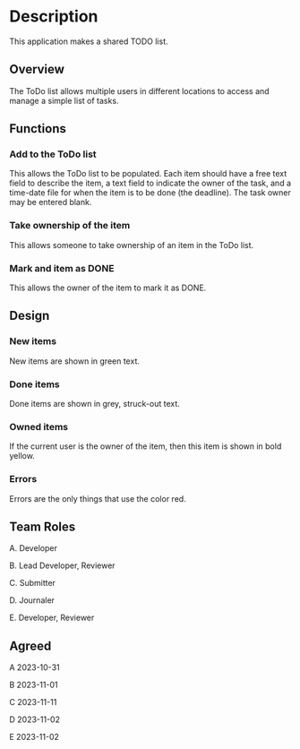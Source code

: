 # Description


This application makes a shared TODO list.


## Overview


The ToDo list allows multiple users in different locations to access and manage a simple list of tasks.


## Functions


### Add to the ToDo list


This allows the ToDo list to be populated. Each item should have a free text field to describe the item, a text field to indicate the owner of the task, and a time-date file for when the item is to be done (the deadline). The task owner may be entered blank.


### Take ownership of the item


This allows someone to take ownership of an item in the ToDo list.


### Mark and item as DONE


This allows the owner of the item to mark it as DONE.


## Design

### New items


New items are shown in green text.


### Done items


Done items are shown in grey, struck-out text.


### Owned items


If the current user is the owner of the item, then this item is shown in bold yellow.


### Errors


Errors are the only things that use the color red.


## Team Roles


A. Developer


B. Lead Developer, Reviewer


C. Submitter


D. Journaler


E. Developer, Reviewer


## Agreed


A 2023-10-31


B 2023-11-01


C 2023-11-11


D 2023-11-02


E 2023-11-02

